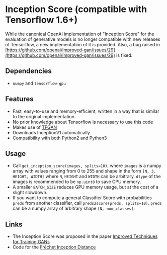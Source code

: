 Inception Score (compatible with Tensorflow 1.6+)
=====================================
While the canonical OpenAI implementation of "Inception Score" for the evaluation of generative models is no longer compatible with new releases of Tensorflow,
a new implementation of it is provided. Also, a bug raised in [https://github.com/openai/improved-gan/issues/29](https://github.com/openai/improved-gan/issues/29) is fixed. 

## Dependencies
- `numpy` and `tensorflow-gpu`

## Features
- Fast, easy-to-use and memory-efficient, written in a way that is similar to the original implementation
- No prior knowledge about Tensorflow is necessary to use this code
- Makes use of [TFGAN](https://github.com/tensorflow/tensorflow/tree/master/tensorflow/contrib/gan)
- Downloads InceptionV1 automatically
- Compatibility with both Python2 and Python3

## Usage
- Call `get_inception_score(images, splits=10)`, where `images` is a numpy array with values ranging from 0 to 255 and shape in the form `[N, 3, HEIGHT, WIDTH]` where `N`, `HEIGHT` and `WIDTH` can be arbitrary. `dtype` of the images is recommended to be `np.uint8` to save CPU memory.
- A smaller `BATCH_SIZE` reduces GPU memory usage, but at the cost of a slight slowdown.
- If you want to compute a general Classifier Score with probabilities `preds` from another classifier, call `preds2score(preds, splits=10)`. `preds` can be a numpy array of arbitrary shape `[N, num_classes]`.
## Links
- The Inception Score was proposed in the paper [Improved Techniques for Training GANs](https://arxiv.org/abs/1606.03498)
- Code for the [Fréchet Inception Distance](https://github.com/tsc2017/Frechet-Inception-Distance)
